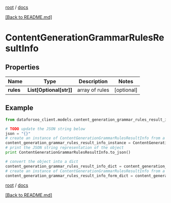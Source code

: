 [root](./../ "root") / [docs](./ "docs")

[[Back to README.md]](./../README.md "[Back to README.md]")

# ContentGenerationGrammarRulesResultInfo

## Properties

Name | Type | Description | Notes
------------ | ------------- | ------------- | -------------
**rules** | **List[Optional[str]]** | array of rules | [optional]

## Example

```python
from dataforseo_client.models.content_generation_grammar_rules_result_info import ContentGenerationGrammarRulesResultInfo

# TODO update the JSON string below
json = "{}"
# create an instance of ContentGenerationGrammarRulesResultInfo from a JSON string
content_generation_grammar_rules_result_info_instance = ContentGenerationGrammarRulesResultInfo.from_json(json)
# print the JSON string representation of the object
print ContentGenerationGrammarRulesResultInfo.to_json()

# convert the object into a dict
content_generation_grammar_rules_result_info_dict = content_generation_grammar_rules_result_info_instance.to_dict()
# create an instance of ContentGenerationGrammarRulesResultInfo from a dict
content_generation_grammar_rules_result_info_form_dict = content_generation_grammar_rules_result_info.from_dict(content_generation_grammar_rules_result_info_dict)
```

  

[root](./../ "root") / [docs](./ "docs")

[[Back to README.md]](./../README.md "[Back to README.md]")